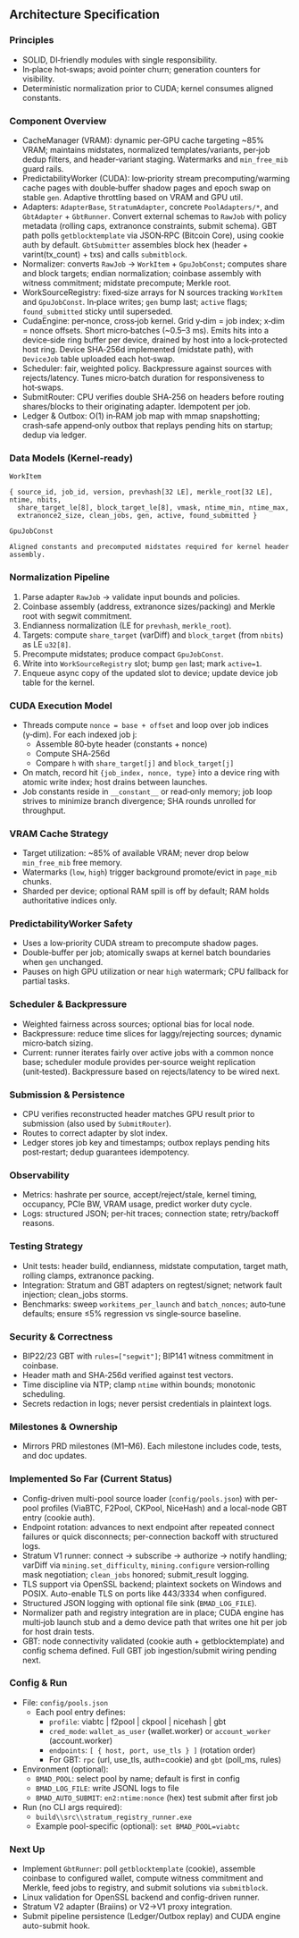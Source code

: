 ## Architecture Specification

### Principles
- SOLID, DI‑friendly modules with single responsibility.
- In‑place hot‑swaps; avoid pointer churn; generation counters for visibility.
- Deterministic normalization prior to CUDA; kernel consumes aligned constants.

### Component Overview
- CacheManager (VRAM): dynamic per‑GPU cache targeting ~85% VRAM; maintains midstates, normalized templates/variants, per‑job dedup filters, and header‑variant staging. Watermarks and `min_free_mib` guard rails.
- PredictabilityWorker (CUDA): low‑priority stream precomputing/warming cache pages with double‑buffer shadow pages and epoch swap on stable `gen`. Adaptive throttling based on VRAM and GPU util.
- Adapters: `AdapterBase`, `StratumAdapter`, concrete `PoolAdapters/*`, and `GbtAdapter` + `GbtRunner`. Convert external schemas to `RawJob` with policy metadata (rolling caps, extranonce constraints, submit schema). GBT path polls `getblocktemplate` via JSON‑RPC (Bitcoin Core), using cookie auth by default. `GbtSubmitter` assembles block hex (header + varint(tx_count) + txs) and calls `submitblock`.
- Normalizer: converts `RawJob` → `WorkItem` + `GpuJobConst`; computes share and block targets; endian normalization; coinbase assembly with witness commitment; midstate precompute; Merkle root.
- WorkSourceRegistry: fixed‑size arrays for N sources tracking `WorkItem` and `GpuJobConst`. In‑place writes; `gen` bump last; `active` flags; `found_submitted` sticky until superseded.
- CudaEngine: per‑nonce, cross‑job kernel. Grid y‑dim = job index; x‑dim = nonce offsets. Short micro‑batches (~0.5–3 ms). Emits hits into a device‑side ring buffer per device, drained by host into a lock‑protected host ring. Device SHA‑256d implemented (midstate path), with `DeviceJob` table uploaded each hot‑swap.
- Scheduler: fair, weighted policy. Backpressure against sources with rejects/latency. Tunes micro‑batch duration for responsiveness to hot‑swaps.
- SubmitRouter: CPU verifies double SHA‑256 on headers before routing shares/blocks to their originating adapter. Idempotent per job.
- Ledger & Outbox: O(1) in‑RAM job map with mmap snapshotting; crash‑safe append‑only outbox that replays pending hits on startup; dedup via ledger.

### Data Models (Kernel‑ready)

`WorkItem`
```
{ source_id, job_id, version, prevhash[32 LE], merkle_root[32 LE], ntime, nbits,
  share_target_le[8], block_target_le[8], vmask, ntime_min, ntime_max,
  extranonce2_size, clean_jobs, gen, active, found_submitted }
```

`GpuJobConst`
```
Aligned constants and precomputed midstates required for kernel header assembly.
```

### Normalization Pipeline
1) Parse adapter `RawJob` → validate input bounds and policies.
2) Coinbase assembly (address, extranonce sizes/packing) and Merkle root with segwit commitment.
3) Endianness normalization (LE for `prevhash`, `merkle_root`).
4) Targets: compute `share_target` (varDiff) and `block_target` (from `nbits`) as LE `u32[8]`.
5) Precompute midstates; produce compact `GpuJobConst`.
6) Write into `WorkSourceRegistry` slot; bump `gen` last; mark `active=1`.
7) Enqueue async copy of the updated slot to device; update device job table for the kernel.

### CUDA Execution Model
- Threads compute `nonce = base + offset` and loop over job indices (y‑dim). For each indexed job j:
  - Assemble 80‑byte header (constants + nonce)
  - Compute SHA‑256d
  - Compare `h` with `share_target[j]` and `block_target[j]`
- On match, record hit `{job_index, nonce, type}` into a device ring with atomic write index; host drains between launches.
- Job constants reside in `__constant__` or read‑only memory; job loop strives to minimize branch divergence; SHA rounds unrolled for throughput.

### VRAM Cache Strategy
- Target utilization: ~85% of available VRAM; never drop below `min_free_mib` free memory.
- Watermarks (`low`, `high`) trigger background promote/evict in `page_mib` chunks.
- Sharded per device; optional RAM spill is off by default; RAM holds authoritative indices only.

### PredictabilityWorker Safety
- Uses a low‑priority CUDA stream to precompute shadow pages.
- Double‑buffer per job; atomically swaps at kernel batch boundaries when `gen` unchanged.
- Pauses on high GPU utilization or near `high` watermark; CPU fallback for partial tasks.

### Scheduler & Backpressure
- Weighted fairness across sources; optional bias for local node.
- Backpressure: reduce time slices for laggy/rejecting sources; dynamic micro‑batch sizing.
- Current: runner iterates fairly over active jobs with a common nonce base; scheduler module provides per‑source weight replication (unit‑tested). Backpressure based on rejects/latency to be wired next.

### Submission & Persistence
- CPU verifies reconstructed header matches GPU result prior to submission (also used by `SubmitRouter`).
- Routes to correct adapter by slot index.
- Ledger stores job key and timestamps; outbox replays pending hits post‑restart; dedup guarantees idempotency.

### Observability
- Metrics: hashrate per source, accept/reject/stale, kernel timing, occupancy, PCIe BW, VRAM usage, predict worker duty cycle.
- Logs: structured JSON; per‑hit traces; connection state; retry/backoff reasons.

### Testing Strategy
- Unit tests: header build, endianness, midstate computation, target math, rolling clamps, extranonce packing.
- Integration: Stratum and GBT adapters on regtest/signet; network fault injection; clean_jobs storms.
- Benchmarks: sweep `workitems_per_launch` and `batch_nonces`; auto‑tune defaults; ensure ≤5% regression vs single‑source baseline.

### Security & Correctness
- BIP22/23 GBT with `rules=["segwit"]`; BIP141 witness commitment in coinbase.
- Header math and SHA‑256d verified against test vectors.
- Time discipline via NTP; clamp `ntime` within bounds; monotonic scheduling.
- Secrets redaction in logs; never persist credentials in plaintext logs.

### Milestones & Ownership
- Mirrors PRD milestones (M1–M6). Each milestone includes code, tests, and doc updates.

### Implemented So Far (Current Status)
- Config-driven multi-pool source loader (`config/pools.json`) with per-pool profiles (ViaBTC, F2Pool, CKPool, NiceHash) and a local-node GBT entry (cookie auth).
- Endpoint rotation: advances to next endpoint after repeated connect failures or quick disconnects; per-connection backoff with structured logs.
- Stratum V1 runner: connect → subscribe → authorize → notify handling; varDiff via `mining.set_difficulty`, `mining.configure` version‑rolling mask negotiation; `clean_jobs` honored; submit_result logging.
- TLS support via OpenSSL backend; plaintext sockets on Windows and POSIX. Auto-enable TLS on ports like 443/3334 when configured.
- Structured JSON logging with optional file sink (`BMAD_LOG_FILE`).
- Normalizer path and registry integration are in place; CUDA engine has multi‑job launch stub and a demo device path that writes one hit per job for host drain tests.
- GBT: node connectivity validated (cookie auth + getblocktemplate) and config schema defined. Full GBT job ingestion/submit wiring pending next.

### Config & Run
- File: `config/pools.json`
  - Each pool entry defines:
    - `profile`: viabtc | f2pool | ckpool | nicehash | gbt
    - `cred_mode`: `wallet_as_user` (wallet.worker) or `account_worker` (account.worker)
    - `endpoints`: `[ { host, port, use_tls } ]` (rotation order)
    - For GBT: `rpc` (url, use_tls, auth=cookie) and `gbt` (poll_ms, rules)
- Environment (optional):
  - `BMAD_POOL`: select pool by name; default is first in config
  - `BMAD_LOG_FILE`: write JSONL logs to file
  - `BMAD_AUTO_SUBMIT`: `en2:ntime:nonce` (hex) test submit after first job
- Run (no CLI args required):
  - `build\\src\\stratum_registry_runner.exe`
  - Example pool-specific (optional): `set BMAD_POOL=viabtc`

### Next Up
- Implement `GbtRunner`: poll `getblocktemplate` (cookie), assemble coinbase to configured wallet, compute witness commitment and Merkle, feed jobs to registry, and submit solutions via `submitblock`.
- Linux validation for OpenSSL backend and config-driven runner.
- Stratum V2 adapter (Braiins) or V2→V1 proxy integration.
- Submit pipeline persistence (Ledger/Outbox replay) and CUDA engine auto-submit hook.


